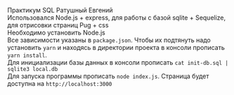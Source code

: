 Практикум SQL Ратушный Евгений\
Использовался Node.js + express, для работы с базой sqlite + Sequelize, для 
отрисовки страниц Pug + css\
Необходимо установить Node.js\
Все зависимости указаны в `package.json`.
Чтобы их подтянуть надо установить `yarn` и 
находясь в директории проекта в консоли прописать `yarn install`.\
Для инициализации базы данных в консоли прописать 
`cat init-db.sql | sqlite3 local.db`\
Для запуска программы прописать `node index.js`. Страница будет 
доступна на `http://localhost:3000`
